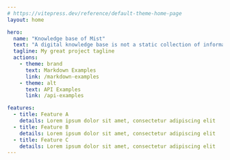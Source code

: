 ```yaml
---
# https://vitepress.dev/reference/default-theme-home-page
layout: home

hero:
  name: "Knowledge base of Mist"
  text: "A digital knowledge base is not a static collection of information but a dynamic resource."
  tagline: My great project tagline
  actions:
    - theme: brand
      text: Markdown Examples
      link: /markdown-examples
    - theme: alt
      text: API Examples
      link: /api-examples

features:
  - title: Feature A
    details: Lorem ipsum dolor sit amet, consectetur adipiscing elit
  - title: Feature B
    details: Lorem ipsum dolor sit amet, consectetur adipiscing elit
  - title: Feature C
    details: Lorem ipsum dolor sit amet, consectetur adipiscing elit
---
```



